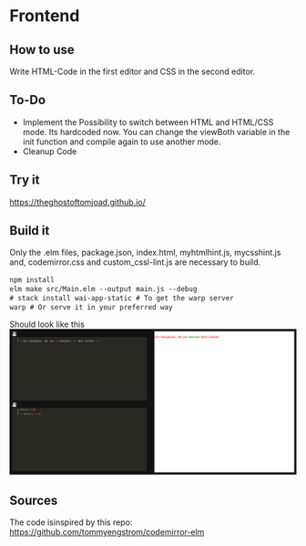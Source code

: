 # Frontend

## How to use

Write HTML-Code in the first editor and CSS in the second editor.

## To-Do

<ul>
<li>
Implement the Possibility to switch between HTML and HTML/CSS mode.
Its hardcoded now. You can change the 
viewBoth variable in the init function and compile again to use another mode.
</li> 
<li> Cleanup Code  </li> 
</ul>

## Try it

<a href ="https://theghostoftomjoad.github.io/"> https://theghostoftomjoad.github.io/ </a>

## Build it
Only the .elm files, package.json, index.html, myhtmlhint.js, mycsshint.js and, codemirror.css and custom_cssl-lint.js are necessary to build.

```shell
npm install
elm make src/Main.elm --output main.js --debug
# stack install wai-app-static # To get the warp server
warp # Or serve it in your preferred way
```

Should look like this
![CodeMirror](screenshot.png)

## Sources


The code isinspired by this repo:
https://github.com/tommyengstrom/codemirror-elm
